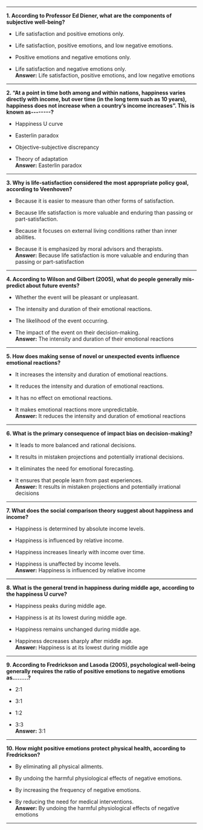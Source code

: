 
---

**1. According to Professor Ed Diener, what are the components of subjective well-being?**

- Life satisfaction and positive emotions only.
    
- Life satisfaction, positive emotions, and low negative emotions.
    
- Positive emotions and negative emotions only.
    
- Life satisfaction and negative emotions only.  
    **Answer:** Life satisfaction, positive emotions, and low negative emotions
    

---

**2. “At a point in time both among and within nations, happiness varies directly with income, but over time (in the long term such as 10 years), happiness does not increase when a country’s income increases”. This is known as--------?**

- Happiness U curve
    
- Easterlin paradox
    
- Objective-subjective discrepancy
    
- Theory of adaptation  
    **Answer:** Easterlin paradox
    

---

**3. Why is life-satisfaction considered the most appropriate policy goal, according to Veenhoven?**

- Because it is easier to measure than other forms of satisfaction.
    
- Because life satisfaction is more valuable and enduring than passing or part-satisfaction.
    
- Because it focuses on external living conditions rather than inner abilities.
    
- Because it is emphasized by moral advisors and therapists.  
    **Answer:** Because life satisfaction is more valuable and enduring than passing or part-satisfaction
    

---

**4. According to Wilson and Gilbert (2005), what do people generally mis-predict about future events?**

- Whether the event will be pleasant or unpleasant.
    
- The intensity and duration of their emotional reactions.
    
- The likelihood of the event occurring.
    
- The impact of the event on their decision-making.  
    **Answer:** The intensity and duration of their emotional reactions
    

---

**5. How does making sense of novel or unexpected events influence emotional reactions?**

- It increases the intensity and duration of emotional reactions.
    
- It reduces the intensity and duration of emotional reactions.
    
- It has no effect on emotional reactions.
    
- It makes emotional reactions more unpredictable.  
    **Answer:** It reduces the intensity and duration of emotional reactions
    

---

**6. What is the primary consequence of impact bias on decision-making?**

- It leads to more balanced and rational decisions.
    
- It results in mistaken projections and potentially irrational decisions.
    
- It eliminates the need for emotional forecasting.
    
- It ensures that people learn from past experiences.  
    **Answer:** It results in mistaken projections and potentially irrational decisions
    

---

**7. What does the social comparison theory suggest about happiness and income?**

- Happiness is determined by absolute income levels.
    
- Happiness is influenced by relative income.
    
- Happiness increases linearly with income over time.
    
- Happiness is unaffected by income levels.  
    **Answer:** Happiness is influenced by relative income
    

---

**8. What is the general trend in happiness during middle age, according to the happiness U curve?**

- Happiness peaks during middle age.
    
- Happiness is at its lowest during middle age.
    
- Happiness remains unchanged during middle age.
    
- Happiness decreases sharply after middle age.  
    **Answer:** Happiness is at its lowest during middle age
    

---

**9. According to Fredrickson and Lasoda (2005), psychological well-being generally requires the ratio of positive emotions to negative emotions as………?**

- 2:1
    
- 3:1
    
- 1:2
    
- 3:3  
    **Answer:** 3:1
    

---

**10. How might positive emotions protect physical health, according to Fredrickson?**

- By eliminating all physical ailments.
    
- By undoing the harmful physiological effects of negative emotions.
    
- By increasing the frequency of negative emotions.
    
- By reducing the need for medical interventions.  
    **Answer:** By undoing the harmful physiological effects of negative emotions
    

---
